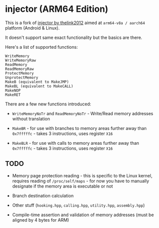 # injector (ARM64 Edition)

This is a fork of [injector by thelink2012](https://github.com/thelink2012/injector) aimed at `arm64-v8a / aarch64` platform (Android & Linux).

It doesn't support same exact functionality but the basics are there. 

Here's a list of supported functions:

```
WriteMemory
WriteMemoryRaw
ReadMemory
ReadMemoryRaw
ProtectMemory
UnprotectMemory
MakeB (equivalent to MakeJMP)
MakeBL (equivalent to MakeCALL)
MakeNOP
MakeRET
```

There are a few new functions introduced:

- `WriteMemoryNoTr` and `ReadMemoryNoTr` - Write/Read memory addresses without translation

- `MakeBR` - for use with branches to memory areas further away than `0x7fffffc` - takes 3 instructions, uses register `X16`

- `MakeBLR` - for use with calls to memory areas further away than `0x7fffffc` - takes 3 instructions, uses register `X16`

## TODO

- Memory page protection reading - this is specific to the Linux kernel, requires reading of `/proc/self/maps` - for now you have to manually designate if the memory area is executable or not

- Branch destination calculation

- Other stuff (`hooking.hpp`, `calling.hpp`, `utility.hpp`, `assembly.hpp`)

- Compile-time assertion and validation of memory addresses (must be aligned by 4 bytes for ARM)
